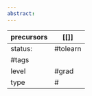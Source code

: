 ```yaml
---
abstract:
---
```

| precursors | [[]]     |
| ---------- | -------- |
| status:    | #tolearn |
| #tags      |          |
| level      | #grad    |
| type       | #        |